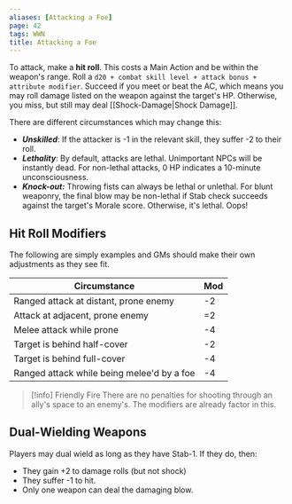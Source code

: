 ```yaml
---
aliases: [Attacking a Foe]
page: 42
tags: WWN
title: Attacking a Foe
---
```

To attack, make a **hit roll**. This costs a Main Action and be within the weapon's range. Roll a `d20 + combat skill level + attack bonus + attribute modifier`. Succeed if you meet or beat the AC, which means you may roll damage listed on the weapon against the target's HP.
Otherwise, you miss, but still may deal [[Shock-Damage|Shock Damage]].

There are different circumstances which may change this: 
- ***Unskilled***: If the attacker is -1 in the relevant skill, they suffer -2 to their roll.
- ***Lethality***: By default, attacks are lethal. Unimportant NPCs will be instantly dead. For non-lethal attacks, 0 HP indicates a 10-minute unconsciousness. 
- ***Knock-out:*** Throwing fists can always be lethal or unlethal. For blunt weaponry, the final blow may be non-lethal if Stab check succeeds against the target's Morale score. Otherwise, it's lethal. Oops!

## Hit Roll Modifiers
The following are simply examples and GMs should make their own adjustments as they see fit.

| Circumstance                               | Mod |
| ------------------------------------------ | --- |
| Ranged attack at distant, prone enemy      | -2  |
| Attack at adjacent, prone enemy            | =2  |
| Melee attack while prone                   | -4  |
| Target is behind half-cover                | -2  |
| Target is behind full-cover                | -4  |
| Ranged attack while being melee'd by a foe | -4  |

>[!info] Friendly Fire
> There are no penalties for shooting through an ally's space to an enemy's. The modifiers are already factor in this. 

## Dual-Wielding Weapons

Players may dual wield as long as they have Stab-1. If they do, then:

- They gain +2 to damage rolls (but not shock)
- They suffer -1 to hit. 
- Only one weapon can deal the damaging blow. 


